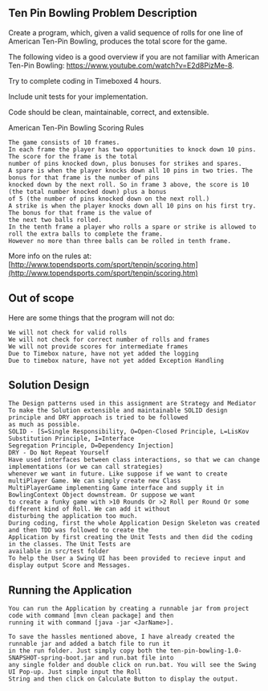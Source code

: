 
## Ten Pin Bowling Problem Description

Create a program, which, given a valid sequence of rolls for one line of American Ten-Pin Bowling, produces the total score for the game.

The following video is a good overview if you are not familiar with American Ten-Pin Bowling: https://www.youtube.com/watch?v=E2d8PizMe-8.

Try to complete coding in Timeboxed 4 hours.

Include unit tests for your implementation.

Code should be clean, maintainable, correct, and extensible.

American Ten-Pin Bowling Scoring Rules

```
The game consists of 10 frames.
In each frame the player has two opportunities to knock down 10 pins. The score for the frame is the total 
number of pins knocked down, plus bonuses for strikes and spares.
A spare is when the player knocks down all 10 pins in two tries. The bonus for that frame is the number of pins 
knocked down by the next roll. So in frame 3 above, the score is 10 (the total number knocked down) plus a bonus 
of 5 (the number of pins knocked down on the next roll.)
A strike is when the player knocks down all 10 pins on his first try. The bonus for that frame is the value of 
the next two balls rolled.
In the tenth frame a player who rolls a spare or strike is allowed to roll the extra balls to complete the frame. 
However no more than three balls can be rolled in tenth frame.
```
More info on the rules at: [http://www.topendsports.com/sport/tenpin/scoring.htm](http://www.topendsports.com/sport/tenpin/scoring.htm)

## Out of scope

Here are some things that the program will not do:

```
We will not check for valid rolls
We will not check for correct number of rolls and frames
We will not provide scores for intermediate frames
Due to Timebox nature, have not yet added the logging
Due to timebox nature, have not yet added Exception Handling
```
## Solution Design

```
The Design patterns used in this assignment are Strategy and Mediator
To make the Solution extensible and maintainable SOLID design principle and DRY approach is tried to be followed 
as much as possible.
SOLID - [S=Single Responsibility, O=Open-Closed Principle, L=LisKov Substitution Principle, I=Interface 
Segregation Principle, D=Dependency Injection]
DRY - Do Not Repeat Yourself
Have used interfaces between class interactions, so that we can change implementations (or we can call strategies) 
whenever we want in future. Like suppose if we want to create multiPlayer Game. We can simply create new Class 
MultiPlayerGame implementing Game interface and supply it in BowlingContext Object downstream. Or suppose we want 
to create a funky game with >10 Rounds Or >2 Roll per Round Or some different kind of Roll. We can add it without 
disturbing the application too much.
During coding, first the whole Application Design Skeleton was created and then TDD was followed to create the 
Application by first creating the Unit Tests and then did the coding in the classes. The Unit Tests are
available in src/test folder
To help the User a Swing UI has been provided to recieve input and display output Score and Messages.
```
## Running the Application

```
You can run the Application by creating a runnable jar from project code with command [mvn clean package] and then 
running it with command [java -jar <JarName>].

To save the hassles mentioned above, I have already created the runnable jar and added a batch file to run it
in the run folder. Just simply copy both the ten-pin-bowling-1.0-SNAPSHOT-spring-boot.jar and run.bat file into 
any single folder and double click on run.bat. You will see the Swing UI Pop-up. Just simple input the Roll 
String and then click on Calculate Button to display the output. 
